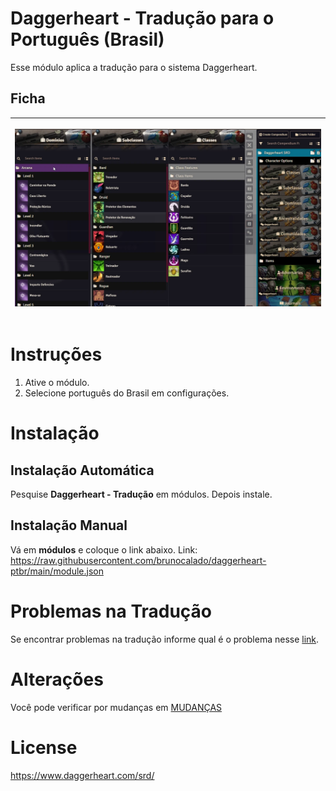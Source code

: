 # Daggerheart - Tradução para o Português (Brasil)
Esse módulo aplica a tradução para o sistema Daggerheart.

## Ficha
<table>
<thead>
  <tr>
    <th>
      <p align="center">
        <img width="700" src="docs/preview.webp">
      </p>
    </th>
  </tr>
</thead>
</table> 

# Instruções
1. Ative o módulo.
2. Selecione português do Brasil em configurações.

# Instalação

## Instalação Automática
Pesquise **Daggerheart - Tradução** em módulos. Depois instale.

## Instalação Manual
Vá em **módulos** e coloque o link abaixo. 
Link: https://raw.githubusercontent.com/brunocalado/daggerheart-ptbr/main/module.json

# Problemas na Tradução
Se encontrar problemas na tradução informe qual é o problema nesse [link](https://github.com/brunocalado/daggerheart-ptbr/issues).

# Alterações
Você pode verificar por mudanças em [MUDANÇAS](CHANGELOG.md)

# License
https://www.daggerheart.com/srd/